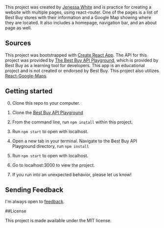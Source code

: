 This project was created by [Jenessa White](@jenessawhite) and is practice for creating a website with multiple pages, using react-router. One of the pages is a list of Best Buy stores with their information and a Google Map showing where they are located. It also includes a homepage, navigation bar, and an about page as well.

## Sources

This project was bootstrapped with [Create React App](https://github.com/facebookincubator/create-react-app). The API for this project was provided by [The Best Buy API Playground](https://github.com/bestbuy/api-playground), which is provided by Best Buy as a learning tool for developers. This app is an educational project and is not created or endorsed by Best Buy. This project also utilizes [React-Google-Maps](https://github.com/tomchentw/react-google-maps).

## Getting started

0. Clone this repo to your computer.

1. Clone the [Best Buy API Playground](https://github.com/bestbuy/api-playground)

2. From the command line, run `npm install` within this project.

3. Run `npm start` to open with localhost.

4. Open a new tab in your terminal. Navigate to the Best Buy API Playground directory, run `npm install`

5. Run `npm start` to open with localhost.

6. Go to localhost:3000 to view the project.

7. If you run into an unexpected behavior, please let us know!

## Sending Feedback

I'm always open to [feedback](https://github.com/jenessawhite/react-router-practice/issues).

##License

This project is made available under the MIT license.

